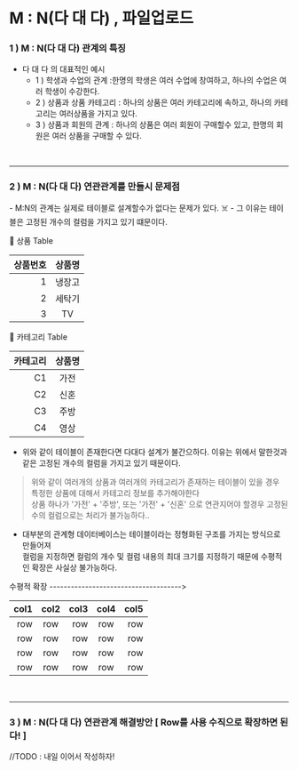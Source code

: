<h1>M : N(다 대 다) , 파일업로드</h1>

<h3>1 ) M : N(다 대 다) 관계의 특징 </h3>

- 다 대 다 의 대표적인 예시
  - 1 ) 학생과 수업의 관계 :한명의 학생은 여러 수업에 창여하고, 하나의 수업은 여러 학생이 수강한다.
  - 2 ) 상품과 상품 카테고리 : 하나의 상품은 여러 카테고리에 속하고, 하나의 카테고리는 여러상품을 가지고 있다.
  - 3 ) 상품과 회원의 관계 : 하나의 상품은 여러 회원이 구매할수 있고, 한명의 회원은 여러 상품을 구매할 수 있다.

<br/>
<hr/>

<h3>2 ) M : N(다 대 다) 연관관계를 만들시  문제점 </h3>
-  M:N의 관계는 실제로 테이블로 설계할수가 없다는 문제가 있다. ☠️
  - 그 이유는 테이블은 고정된 개수의 컬럼을 가지고 있기 떄문이다.  

 💬 상품 Table

|  상품번호 |                 상품명                 |
|------:|:-----------------------------------:|
|     1 |                 냉장고                 |
|     2 |                 세탁기                 |
|     3 |                 TV                  |

💬 카테고리 Table

| 카테고리 |                 상품명                  |
|-----:|:------------------------------------:|
|   C1 |                  가전                  |
|   C2 |                  신혼                  |
|   C3 |                  주방                  |
|   C4 |                  영상                  |

- 위와 같이 테이블이 존재한다면 다대다 설계가 불간으하다. 이유는 위에서 말한것과 같은 고정된 개수의 컬럼을 가지고 있기 때문이다.  
 
> 위와 같이 여러개의 상품과 여러개의 카테고리가 존재하는 테이블이 있을 경우 특정한 상품에 대해서 카테고리 정보를 추가해야한다  
> 상품 하나가 '가전' + '주방', 또는 '가전' + '신혼' 으로 연관지어야 할경우 고정된 수의 컬럼으로는 처리가 불가능하다..
 
- 대부분의 관계형 데이터베이스는 테이블이라는 정형화된 구조를 가지는 방식으로 만들어져   
컬럼을 지정하면 컬럼의 개수 및 컬럼 내용의 최대 크기를 지정하기 때문에 수평적인 확장은 사실상 불가능하다. 

수평적 확장
------------------------------------->
  
| col1 | col2 |  col3 | col4 | col5 |
|-----:|:----:|------:|:----:|-----:|  
|  row | row  |   row | row  |  row | 
|  row | row  |   row | row  |  row |
|  row | row  |   row | row  |  row |
|  row | row  |   row | row  |  row |

<br/>
<hr/>

<h3>3 ) M : N(다 대 다) 연관관계 해결방안 [ Row를 사용 수직으로 확장하면 된다! ] </h3>

//TODO : 내일 이어서 작성하자!
